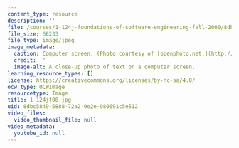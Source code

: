 ```yaml
---
content_type: resource
description: ''
file: /courses/1-124j-foundations-of-software-engineering-fall-2000/8dbc5849588872a20e2e980691c5e512_1-124jf00.jpg
file_size: 66233
file_type: image/jpeg
image_metadata:
  caption: Computer screen. (Photo courtesy of [openphoto.net.](http://www.openphoto.net.))
  credit: ''
  image-alt: A close-up photo of text on a computer screen.
learning_resource_types: []
license: https://creativecommons.org/licenses/by-nc-sa/4.0/
ocw_type: OCWImage
resourcetype: Image
title: 1-124jf00.jpg
uid: 8dbc5849-5888-72a2-0e2e-980691c5e512
video_files:
  video_thumbnail_file: null
video_metadata:
  youtube_id: null
---
```

